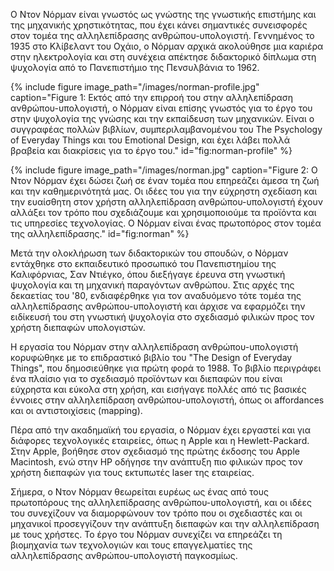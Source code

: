 Ο Ντον Νόρμαν είναι γνωστός ως γνώστης της γνωστικής επιστήμης και της μηχανικής χρηστικότητας, που έχει κάνει σημαντικές συνεισφορές στον τομέα της αλληλεπίδρασης ανθρώπου-υπολογιστή. Γεννημένος το 1935 στο Κλίβελαντ του Οχάιο, ο Νόρμαν αρχικά ακολούθησε μια καριέρα στην ηλεκτρολογία και στη συνέχεια απέκτησε διδακτορικό δίπλωμα στη ψυχολογία από το Πανεπιστήμιο της Πενσυλβάνια το 1962.

{% include figure image_path="/images/norman-profile.jpg" caption="Figure 1: Εκτός από την επιρροή του στην αλληλεπίδραση ανθρώπου-υπολογιστή, ο Νόρμαν είναι επίσης γνωστός για το έργο του στην ψυχολογία της γνώσης και την εκπαίδευση των μηχανικών. Είναι ο συγγραφέας πολλών βιβλίων, συμπεριλαμβανομένου του The Psychology of Everyday Things και του Emotional Design, και έχει λάβει πολλά βραβεία και διακρίσεις για το έργο του." id="fig:norman-profile" %}

{% include figure image_path="/images/norman.jpg" caption="Figure 2: Ο Ντον Νόρμαν έχει δώσει ζωή σε έναν τομέα που επηρεάζει άμεσα τη ζωή και την καθημερινότητά μας. Οι ιδέες του για την εύχρηστη σχεδίαση και την ευαίσθητη στον χρήστη αλληλεπίδραση ανθρώπου-υπολογιστή έχουν αλλάξει τον τρόπο που σχεδιάζουμε και χρησιμοποιούμε τα προϊόντα και τις υπηρεσίες τεχνολογίας. Ο Νόρμαν είναι ένας πρωτοπόρος στον τομέα της αλληλεπίδρασης." id="fig:norman" %}

Μετά την ολοκλήρωση των διδακτορικών του σπουδών, ο Νόρμαν εντάχθηκε στο εκπαιδευτικό προσωπικό του Πανεπιστημίου της Καλιφόρνιας, Σαν Ντιέγκο, όπου διεξήγαγε έρευνα στη γνωστική ψυχολογία και τη μηχανική παραγόντων ανθρώπου. Στις αρχές της δεκαετίας του '80, ενδιαφέρθηκε για τον αναδυόμενο τότε τομέα της αλληλεπίδρασης ανθρώπου-υπολογιστή και άρχισε να εφαρμόζει την ειδίκευσή του στη γνωστική ψυχολογία στο σχεδιασμό φιλικών προς τον χρήστη διεπαφών υπολογιστών.

H εργασία του Νόρμαν στην αλληλεπίδραση ανθρώπου-υπολογιστή κορυφώθηκε με το επιδραστικό βιβλίο του "The Design of Everyday Things", που δημοσιεύθηκε για πρώτη φορά το 1988. Το βιβλίο περιγράφει ένα πλαίσιο για το σχεδιασμό προϊόντων και διεπαφών που είναι εύχρηστα και εύκολα στη χρήση, και εισήγαγε πολλές από τις βασικές έννοιες στην αλληλεπίδραση ανθρώπου-υπολογιστή, όπως οι affordances και οι αντιστοιχίσεις (mapping).

Πέρα ​​από την ακαδημαϊκή του εργασία, ο Νόρμαν έχει εργαστεί και για διάφορες τεχνολογικές εταιρείες, όπως η Apple και η Hewlett-Packard. Στην Apple, βοήθησε στον σχεδιασμό της πρώτης έκδοσης του Apple Macintosh, ενώ στην HP οδήγησε την ανάπτυξη πιο φιλικών προς τον χρήστη διεπαφών για τους εκτυπωτές laser της εταιρείας.

Σήμερα, ο Ντον Νόρμαν θεωρείται ευρέως ως ένας από τους πρωτοπόρους της αλληλεπίδρασης ανθρώπου-υπολογιστή, και οι ιδέες του συνεχίζουν να διαμορφώνουν τον τρόπο που οι σχεδιαστές και οι μηχανικοί προσεγγίζουν την ανάπτυξη διεπαφών και την αλληλεπίδραση με τους χρήστες. Το έργο του Νόρμαν συνεχίζει να επηρεάζει τη βιομηχανία των τεχνολογιών και τους επαγγελματίες της αλληλεπίδρασης ανθρώπου-υπολογιστή παγκοσμίως.

[^1]: fig:kay-profile

[^2]: fig:squeakos
